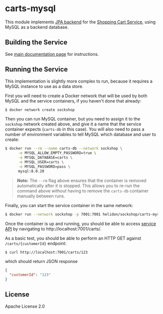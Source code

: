 # carts-mysql

This module implements [JPA backend](./src/main/java/io/helidon/examples/sockshop/carts/jpa/JpaCartRepository.java)
for the [Shopping Cart Service](../README.md), using MySQL as a backend database.

## Building the Service

See [main documentation page](../README.md#building-the-service) for instructions.

## Running the Service

This implementation is slightly more complex to run, because it requires a MySQL instance
to use as a data store.

First you will need to create a Docker network that will be used by both MySQL and the service 
containers, if you haven't done that already:

```bash
$ docker network create sockshop 
``` 

Then you can run MySQL container, but you need to assign it to the `sockshop` network 
created above, and give it a name that the service container expects (`carts-db` in this case). 
You will also need to pass a number of environment variables to tell MySQL which database and
user to create:

```bash
$ docker run --rm --name carts-db --network sockshop \
      -e MYSQL_ALLOW_EMPTY_PASSWORD=true \
      -e MYSQL_DATABASE=carts \
      -e MYSQL_USER=carts \
      -e MYSQL_PASSWORD=pass \
      mysql:8.0.20
``` 
> **Note:** The `--rm` flag above ensures that the container is removed automatically after it is 
> stopped. This allows you to re-run the command above without having to remove the `carts-db`
> container manually between runs.

Finally, you can start the service container in the same network:

```bash
$ docker run --network sockshop -p 7001:7001 helidon/sockshop/carts-mysql
``` 

Once the container is up and running, you should be able to access [service API](../README.md#api) 
by navigating to http://localhost:7001/carts/.

As a basic test, you should be able to perform an HTTP GET against `/carts/{customerId}` endpoint:

```bash
$ curl http://localhost:7001/carts/123
``` 
which should return JSON response
```json
{
  "customerId": "123"
}
```

## License

Apache License 2.0

